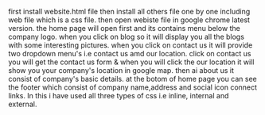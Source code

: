 first install website.html file
then install all others file one by one including web file which is a css file.
then open webiste file in google chrome latest version.
the home page will open first and its contains menu below the company logo.
when you click on blog so it will display you all the blogs with some interesting pictures.
when you click on contact us it will provide two dropdown menu's i.e contact us amd our location.
click on contact us you will get the contact us form & when you will click the our location it will show you your company's location in google map.
then ai about us it consist of company's basic details.
at the botom of home page you can see the footer which consist of company name,address and social icon connect links.
In this i have used all three types of css i.e inline, internal and external.
